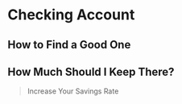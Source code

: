 # Checking Account

## How to Find a Good One

## How Much Should I Keep There?

>Increase Your Savings Rate